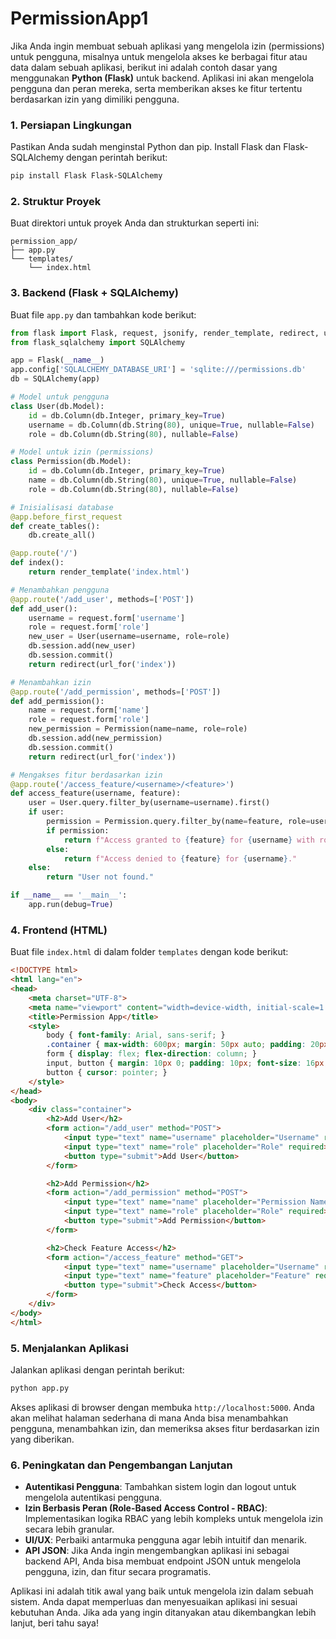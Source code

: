# PermissionApp1
Jika Anda ingin membuat sebuah aplikasi yang mengelola izin (permissions) untuk pengguna, misalnya untuk mengelola akses ke berbagai fitur atau data dalam sebuah aplikasi, berikut ini adalah contoh dasar yang menggunakan **Python (Flask)** untuk backend. Aplikasi ini akan mengelola pengguna dan peran mereka, serta memberikan akses ke fitur tertentu berdasarkan izin yang dimiliki pengguna.

### 1. **Persiapan Lingkungan**
   Pastikan Anda sudah menginstal Python dan pip. Install Flask dan Flask-SQLAlchemy dengan perintah berikut:

   ```bash
   pip install Flask Flask-SQLAlchemy
   ```

### 2. **Struktur Proyek**
   Buat direktori untuk proyek Anda dan strukturkan seperti ini:

   ```
   permission_app/
   ├── app.py
   └── templates/
       └── index.html
   ```

### 3. **Backend (Flask + SQLAlchemy)**
   Buat file `app.py` dan tambahkan kode berikut:

   ```python
   from flask import Flask, request, jsonify, render_template, redirect, url_for
   from flask_sqlalchemy import SQLAlchemy

   app = Flask(__name__)
   app.config['SQLALCHEMY_DATABASE_URI'] = 'sqlite:///permissions.db'
   db = SQLAlchemy(app)

   # Model untuk pengguna
   class User(db.Model):
       id = db.Column(db.Integer, primary_key=True)
       username = db.Column(db.String(80), unique=True, nullable=False)
       role = db.Column(db.String(80), nullable=False)

   # Model untuk izin (permissions)
   class Permission(db.Model):
       id = db.Column(db.Integer, primary_key=True)
       name = db.Column(db.String(80), unique=True, nullable=False)
       role = db.Column(db.String(80), nullable=False)

   # Inisialisasi database
   @app.before_first_request
   def create_tables():
       db.create_all()

   @app.route('/')
   def index():
       return render_template('index.html')

   # Menambahkan pengguna
   @app.route('/add_user', methods=['POST'])
   def add_user():
       username = request.form['username']
       role = request.form['role']
       new_user = User(username=username, role=role)
       db.session.add(new_user)
       db.session.commit()
       return redirect(url_for('index'))

   # Menambahkan izin
   @app.route('/add_permission', methods=['POST'])
   def add_permission():
       name = request.form['name']
       role = request.form['role']
       new_permission = Permission(name=name, role=role)
       db.session.add(new_permission)
       db.session.commit()
       return redirect(url_for('index'))

   # Mengakses fitur berdasarkan izin
   @app.route('/access_feature/<username>/<feature>')
   def access_feature(username, feature):
       user = User.query.filter_by(username=username).first()
       if user:
           permission = Permission.query.filter_by(name=feature, role=user.role).first()
           if permission:
               return f"Access granted to {feature} for {username} with role {user.role}."
           else:
               return f"Access denied to {feature} for {username}."
       else:
           return "User not found."

   if __name__ == '__main__':
       app.run(debug=True)
   ```

### 4. **Frontend (HTML)**
   Buat file `index.html` di dalam folder `templates` dengan kode berikut:

   ```html
   <!DOCTYPE html>
   <html lang="en">
   <head>
       <meta charset="UTF-8">
       <meta name="viewport" content="width=device-width, initial-scale=1.0">
       <title>Permission App</title>
       <style>
           body { font-family: Arial, sans-serif; }
           .container { max-width: 600px; margin: 50px auto; padding: 20px; border: 1px solid #ccc; }
           form { display: flex; flex-direction: column; }
           input, button { margin: 10px 0; padding: 10px; font-size: 16px; }
           button { cursor: pointer; }
       </style>
   </head>
   <body>
       <div class="container">
           <h2>Add User</h2>
           <form action="/add_user" method="POST">
               <input type="text" name="username" placeholder="Username" required>
               <input type="text" name="role" placeholder="Role" required>
               <button type="submit">Add User</button>
           </form>

           <h2>Add Permission</h2>
           <form action="/add_permission" method="POST">
               <input type="text" name="name" placeholder="Permission Name" required>
               <input type="text" name="role" placeholder="Role" required>
               <button type="submit">Add Permission</button>
           </form>

           <h2>Check Feature Access</h2>
           <form action="/access_feature" method="GET">
               <input type="text" name="username" placeholder="Username" required>
               <input type="text" name="feature" placeholder="Feature" required>
               <button type="submit">Check Access</button>
           </form>
       </div>
   </body>
   </html>
   ```

### 5. **Menjalankan Aplikasi**
   Jalankan aplikasi dengan perintah berikut:

   ```bash
   python app.py
   ```

   Akses aplikasi di browser dengan membuka `http://localhost:5000`. Anda akan melihat halaman sederhana di mana Anda bisa menambahkan pengguna, menambahkan izin, dan memeriksa akses fitur berdasarkan izin yang diberikan.

### 6. **Peningkatan dan Pengembangan Lanjutan**
   - **Autentikasi Pengguna**: Tambahkan sistem login dan logout untuk mengelola autentikasi pengguna.
   - **Izin Berbasis Peran (Role-Based Access Control - RBAC)**: Implementasikan logika RBAC yang lebih kompleks untuk mengelola izin secara lebih granular.
   - **UI/UX**: Perbaiki antarmuka pengguna agar lebih intuitif dan menarik.
   - **API JSON**: Jika Anda ingin mengembangkan aplikasi ini sebagai backend API, Anda bisa membuat endpoint JSON untuk mengelola pengguna, izin, dan fitur secara programatis.

Aplikasi ini adalah titik awal yang baik untuk mengelola izin dalam sebuah sistem. Anda dapat memperluas dan menyesuaikan aplikasi ini sesuai kebutuhan Anda. Jika ada yang ingin ditanyakan atau dikembangkan lebih lanjut, beri tahu saya!
